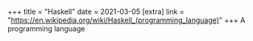 +++
title = "Haskell"
date = 2021-03-05
[extra]
link = "https://en.wikipedia.org/wiki/Haskell_(programming_language)"
+++
A programming language

